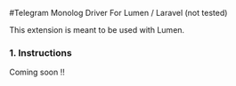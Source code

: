 #Telegram Monolog Driver For Lumen / Laravel (not tested)

This extension is meant to be used with Lumen.

### 1. Instructions
Coming soon !!
